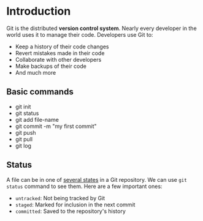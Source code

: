 # Introduction

Git is the distributed **version control system**. Nearly every developer in the world uses it to manage their code. Developers use Git to:

* Keep a history of their code changes
* Revert mistakes made in their code
* Collaborate with other developers
* Make backups of their code
* And much more

## Basic commands

* git init
* git status
* git add file-name
* git commit -m "my first commit"
* git push
* git pull
* git log

## Status

A file can be in one of [several states](https://git-scm.com/book/en/v2/Git-Basics-Recording-Changes-to-the-Repository#_the_very_basics) in a Git repository. We can use `git status` command to see them. Here are a few important ones:

- `untracked`: Not being tracked by Git
- `staged`: Marked for inclusion in the next commit
- `committed`: Saved to the repository's history